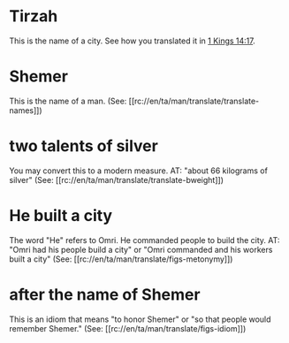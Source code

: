 # Tirzah

This is the name of a city. See how you translated it in [1 Kings 14:17](../14/17.md).

# Shemer

This is the name of a man. (See: [[rc://en/ta/man/translate/translate-names]])

# two talents of silver

You may convert this to a modern measure. AT: "about 66 kilograms of silver" (See: [[rc://en/ta/man/translate/translate-bweight]])

# He built a city

The word "He" refers to Omri. He commanded people to build the city. AT: "Omri had his people build a city" or "Omri commanded and his workers built a city" (See: [[rc://en/ta/man/translate/figs-metonymy]])

# after the name of Shemer

This is an idiom that means "to honor Shemer" or "so that people would remember Shemer." (See: [[rc://en/ta/man/translate/figs-idiom]])
